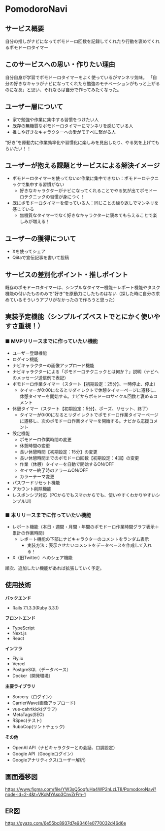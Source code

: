 # PomodoroNavi
## サービス概要
自分の推しがナビになってポモドーロ回数を記録してくれたり行動を褒めてくれるポモドーロタイマー

## このサービスへの思い・作りたい理由
自分自身が学習でポモドーロタイマーをよく使っているがマンネリ気味。
「自分の好きなキャラがナビになってくれたら勉強のモチベーションがもっと上がるのになあ」と思い、それならば自分で作ってみたくなった。

## ユーザー層について
- 家で勉強や作業に集中する習慣をつけたい人
- 既存の無機質なポモドーロタイマーにマンネリを感じている人
- 推しや好きなキャラクターへの愛がモチベに繋がる人

”好き”を原動力に作業効率化や習慣化に楽しみを見出したり、やる気を上げてもらいたい！！

## ユーザーが抱える課題とサービスによる解決イメージ
- ポモドーロタイマーを使ってないor作業に集中できない：ポモドーロテクニックで集中する習慣がない
  - 好きなキャラクターがナビになってくれることでやる気が出てポモドーロテクニックの習慣が身につく！
- 既にポモドーロタイマーを使っている人：同じことの繰り返しでマンネリを感じている
  - 無機質なタイマーでなく好きなキャラクターに褒めてもらえることで楽しみが増える！

## ユーザーの獲得について
- Xを使ってシェア
- Qiitaで宣伝記事を書いて投稿

## サービスの差別化ポイント・推しポイント
既存のポモドーロタイマーは、シンプルなタイマー機能＋レポート機能やタスク機能の付いたもののみで”好き”を原動力にしたものはない（探した時に自分の求めているそういうアプリがなかったので作ろうと思った）

## 実装予定機能（シンプルイズベストでとにかく使いやすさ重視！）
### ■ MVPリリースまでに作っていたい機能
- ユーザー登録機能
- ログイン機能
- ナビキャラクターの画像アップロード機能
- ナビキャラクターによる「ポモドーロテクニックとは何か？」説明（ナビへのメッセージ送信例で表記）
- ポモドーロ作業タイマー（スタート【初期設定：25分】、一時停止、停止）
  - タイマーが0:00になるとリダイレクトで休憩タイマーページに遷移し、休憩タイマーを開始する。ナビからポモドーロサイクル回数と褒めるコメント
- 休憩タイマー（スタート【初期設定：5分】、ポーズ、リセット、終了）
  - タイマーが0:00になるとリダイレクトでポモドーロ作業タイマーページに遷移し、次のポモドーロ作業タイマーを開始する。ナビから応援コメント
- 設定機能
  - ポモドーロ作業時間の変更
  - 休憩時間の変更
  - 長い休憩時間【初期設定：15分】の変更
  - 長い休憩時間までのポモドーロ回数【初期設定：4回】の変更
  - 作業（休憩）タイマーを自動で開始するON/OFF
  - タイマー終了時のアラームON/OFF
  - カラーテーマ変更
- パスワードリセット機能
- アカウント削除機能
- レスポンシブ対応（PCからでもスマホからでも、使いやすくわかりやすいシンプルUI）

### ■ 本リリースまでに作っていたい機能
- レポート機能（本日・週間・月間・年間のポモドーロ作業時間グラフ表示＋累計の作業時間）
  - レポート機能の下部にナビキャラクターのコメントをランダム表示
    - 実装方法：表示させたいコメントをデータベースを作成して入れる！
- X（旧Twitter）へのシェア機能

順次、追加したい機能があれば拡張していく予定。

## 使用技術
**バックエンド**
- Rails 7.1.3.3(Ruby 3.3.1)

**フロントエンド**
- TypeScript
- Next.js
- React

**インフラ**
- Fly.io
- Vercel
- PostgreSQL（データベース）
- Docker（開発環境）

**主要ライブラリ**
- Sorcery（ログイン）
- CarrierWave(画像アップロード)
- vue-cahrtkick(グラフ)
- MetaTags(SEO)
- RSpec(テスト)
- RuboCop(リントチェック)

**その他**
- OpenAI API（ナビキャラクターとの会話、口調設定）
- Google API（Googleログイン）
- Googleアナリティクス(ユーザー解析)

## 画面遷移図
https://www.figma.com/file/YW3sQ5oqfuHa4WP2nLzLT8/PomodoroNavi?node-id=2-4&t=VKcMYAsp3CnvZrFm-1

## ER図
https://gyazo.com/6e55bc8937d7e93461e0770032d46d6e